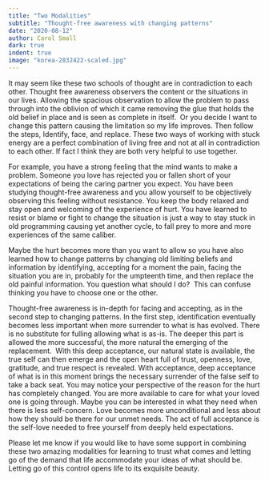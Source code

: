 ```yaml
---
title: "Two Modalities"
subtitle: "Thought-free awareness with changing patterns"
date: "2020-08-12"
author: Carol Small
dark: true
indent: true
image: "korea-2832422-scaled.jpg"
---
```


It may seem like these two schools of thought are in contradiction to each
other. Thought free awareness observers the content or the situations in our
lives. Allowing the spacious observation to allow the problem to pass through
into the oblivion of which it came removing the glue that holds the old belief
in place and is seen as complete in itself.  Or you decide I want to change this
pattern causing the limitation so my life improves. Then follow the steps,
Identify, face, and replace. These two ways of working with stuck energy are a
perfect combination of living free and not at all in contradiction to each
other. If fact I think they are both very helpful to use together.

For example, you have a strong feeling that the mind wants to make a problem.
Someone you love has rejected you or fallen short of your expectations of being
the caring partner you expect. You have been studying thought-free awareness and
you allow yourself to be objectively observing this feeling without resistance.
You keep the body relaxed and stay open and welcoming of the experience of hurt.
You have learned to resist or blame or fight to change the situation is just a
way to stay stuck in old programming causing yet another cycle, to fall prey to
more and more experiences of the same caliber.  

Maybe the hurt becomes more than you want to allow so you have also learned how
to change patterns by changing old limiting beliefs and information by
identifying, accepting for a moment the pain, facing the situation you are in,
probably for the umpteenth time, and then replace the old painful information.
You question what should I do?  This can confuse thinking you have to choose one
or the other.

Thought-free awareness is in-depth for facing and accepting, as in the second
step to changing patterns. In the first step, identification eventually becomes
less important when more surrender to what is has evolved. There is no
substitute for fulling allowing what is as-is. The deeper this part is allowed
the more successful, the more natural the emerging of the replacement.  With
this deep acceptance, our natural state is available, the true self can then
emerge and the open heart full of trust, openness, love, gratitude, and true
respect is revealed. With acceptance, deep acceptance of what is in this moment
brings the necessary surrender of the false self to take a back seat. You may
notice your perspective of the reason for the hurt has completely changed. You
are more available to care for what your loved one is going through. Maybe you
can be interested in what they need when there is less self-concern. Love
becomes more unconditional and less about how they should be there for our unmet
needs. The act of full acceptance is the self-love needed to free yourself from
deeply held expectations.

Please let me know if you would like to have some support in combining these two
amazing modalities for learning to trust what comes and letting go of the demand
that life accommodate your ideas of what should be. Letting go of this control
opens life to its exquisite beauty.
